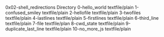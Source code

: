 0x02-shell_redirections				Directory
0-hello_world					textfile/plain
1-confused_smiley				textfile/plain
2-hellofile					textfile/plain
3-twofiles					textfile/plain
4-lastlines					textfile/plain
5-firstlines					textfile/plain
6-third_line					textfile/plain
7-file						textfile/plan
8-cwd_state					textfile/plain
9-duplicate_last_line				textfile/plain
10-no_more_js					textfile/plain

